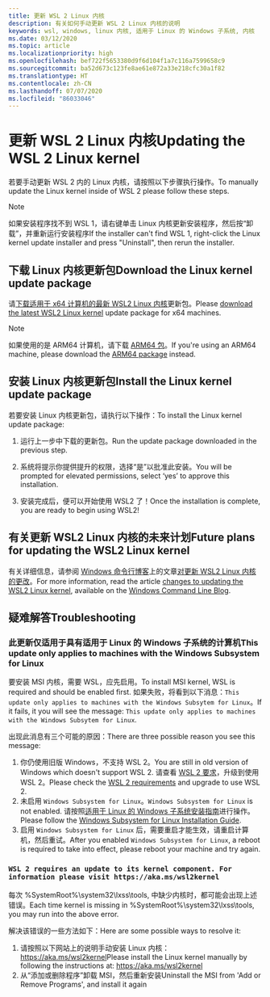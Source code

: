 ```yaml
---
title: 更新 WSL 2 Linux 内核
description: 有关如何手动更新 WSL 2 Linux 内核的说明
keywords: wsl, windows, linux 内核, 适用于 Linux 的 Windows 子系统, 内核
ms.date: 03/12/2020
ms.topic: article
ms.localizationpriority: high
ms.openlocfilehash: bef722f5653380d9f6d104f1a7c116a7599658c9
ms.sourcegitcommit: ba52d673c123fe8ae61e872a33e218cfc30a1f82
ms.translationtype: HT
ms.contentlocale: zh-CN
ms.lasthandoff: 07/07/2020
ms.locfileid: "86033046"
---
```

# <a name="updating-the-wsl-2-linux-kernel"></a><span data-ttu-id="6873a-104">更新 WSL 2 Linux 内核</span><span class="sxs-lookup"><span data-stu-id="6873a-104">Updating the WSL 2 Linux kernel</span></span>

<span data-ttu-id="6873a-105">若要手动更新 WSL 2 内的 Linux 内核，请按照以下步骤执行操作。</span><span class="sxs-lookup"><span data-stu-id="6873a-105">To manually update the Linux kernel inside of WSL 2 please follow these steps.</span></span>

> [!NOTE] 
> <span data-ttu-id="6873a-106">如果安装程序找不到 WSL 1，请右键单击 Linux 内核更新安装程序，然后按“卸载”，并重新运行安装程序</span><span class="sxs-lookup"><span data-stu-id="6873a-106">If the installer can't find WSL 1, right-click the Linux kernel update installer and press "Uninstall", then rerun the installer.</span></span>

## <a name="download-the-linux-kernel-update-package"></a><span data-ttu-id="6873a-107">下载 Linux 内核更新包</span><span class="sxs-lookup"><span data-stu-id="6873a-107">Download the Linux kernel update package</span></span>

<span data-ttu-id="6873a-108">请[下载适用于 x64 计算机的最新 WSL2 Linux 内核](https://wslstorestorage.blob.core.windows.net/wslblob/wsl_update_x64.msi)更新包。</span><span class="sxs-lookup"><span data-stu-id="6873a-108">Please [download the latest WSL2 Linux kernel](https://wslstorestorage.blob.core.windows.net/wslblob/wsl_update_x64.msi) update package for x64 machines.</span></span>

> [!NOTE]
> <span data-ttu-id="6873a-109">如果使用的是 ARM64 计算机，请下载 [ARM64 包](https://wslstorestorage.blob.core.windows.net/wslblob/wsl_update_arm64.msi)。</span><span class="sxs-lookup"><span data-stu-id="6873a-109">If you're using an ARM64 machine, please download the [ARM64 package](https://wslstorestorage.blob.core.windows.net/wslblob/wsl_update_arm64.msi) instead.</span></span>

## <a name="install-the-linux-kernel-update-package"></a><span data-ttu-id="6873a-110">安装 Linux 内核更新包</span><span class="sxs-lookup"><span data-stu-id="6873a-110">Install the Linux kernel update package</span></span>

<span data-ttu-id="6873a-111">若要安装 Linux 内核更新包，请执行以下操作：</span><span class="sxs-lookup"><span data-stu-id="6873a-111">To install the Linux kernel update package:</span></span>

  1. <span data-ttu-id="6873a-112">运行上一步中下载的更新包。</span><span class="sxs-lookup"><span data-stu-id="6873a-112">Run the update package downloaded in the previous step.</span></span>

  2. <span data-ttu-id="6873a-113">系统将提示你提供提升的权限，选择“是”以批准此安装。</span><span class="sxs-lookup"><span data-stu-id="6873a-113">You will be prompted for elevated permissions, select ‘yes’ to approve this installation.</span></span>

  3. <span data-ttu-id="6873a-114">安装完成后，便可以开始使用 WSL2 了！</span><span class="sxs-lookup"><span data-stu-id="6873a-114">Once the installation is complete, you are ready to begin using WSL2!</span></span>

## <a name="future-plans-for-updating-the-wsl2-linux-kernel"></a><span data-ttu-id="6873a-115">有关更新 WSL2 Linux 内核的未来计划</span><span class="sxs-lookup"><span data-stu-id="6873a-115">Future plans for updating the WSL2 Linux kernel</span></span>

<span data-ttu-id="6873a-116">有关详细信息，请参阅 [Windows 命令行博客](https://aka.ms/cliblog)上的文章[对更新 WSL2 Linux 内核的更改](https://devblogs.microsoft.com/commandline/wsl2-will-be-generally-available-in-windows-10-version-2004)。</span><span class="sxs-lookup"><span data-stu-id="6873a-116">For more information, read the article [changes to updating the WSL2 Linux kernel](https://devblogs.microsoft.com/commandline/wsl2-will-be-generally-available-in-windows-10-version-2004), available on the [Windows Command Line Blog](https://aka.ms/cliblog).</span></span>

## <a name="troubleshooting"></a><span data-ttu-id="6873a-117">疑难解答</span><span class="sxs-lookup"><span data-stu-id="6873a-117">Troubleshooting</span></span>

### <a name="this-update-only-applies-to-machines-with-the-windows-subsystem-for-linux"></a><span data-ttu-id="6873a-118">此更新仅适用于具有适用于 Linux 的 Windows 子系统的计算机</span><span class="sxs-lookup"><span data-stu-id="6873a-118">This update only applies to machines with the Windows Subsystem for Linux</span></span>
<span data-ttu-id="6873a-119">要安装 MSI 内核，需要 WSL，应先启用。</span><span class="sxs-lookup"><span data-stu-id="6873a-119">To install MSI kernel, WSL is required and should be enabled first.</span></span> <span data-ttu-id="6873a-120">如果失败，将看到以下消息：`This update only applies to machines with the Windows Subsytem for Linux`。</span><span class="sxs-lookup"><span data-stu-id="6873a-120">If it fails, it you will see the message: `This update only applies to machines with the Windows Subsytem for Linux`.</span></span> 

<span data-ttu-id="6873a-121">出现此消息有三个可能的原因：</span><span class="sxs-lookup"><span data-stu-id="6873a-121">There are three possible reason you see this message:</span></span>

1. <span data-ttu-id="6873a-122">你仍使用旧版 Windows，不支持 WSL 2。</span><span class="sxs-lookup"><span data-stu-id="6873a-122">You are still in old version of Windows which doesn't support WSL 2.</span></span> <span data-ttu-id="6873a-123">请查看 [WSL 2 要求](https://docs.microsoft.com/windows/wsl/install-win10#update-to-wsl-2)，升级到使用 WSL 2。</span><span class="sxs-lookup"><span data-stu-id="6873a-123">Please check the [WSL 2 requirements](https://docs.microsoft.com/windows/wsl/install-win10#update-to-wsl-2) and upgrade to use WSL 2.</span></span> 
2. <span data-ttu-id="6873a-124">未启用 `Windows Subsystem for Linux`。</span><span class="sxs-lookup"><span data-stu-id="6873a-124">`Windows Subsystem for Linux` is not enabled.</span></span> <span data-ttu-id="6873a-125">请按照[适用于 Linux 的 Windows 子系统安装指南](https://docs.microsoft.com/windows/wsl/install-win10)进行操作。</span><span class="sxs-lookup"><span data-stu-id="6873a-125">Please follow the [Windows Subsystem for Linux Installation Guide](https://docs.microsoft.com/windows/wsl/install-win10).</span></span>
3. <span data-ttu-id="6873a-126">启用 `Windows Subsystem for Linux` 后，需要重启才能生效，请重启计算机，然后重试。</span><span class="sxs-lookup"><span data-stu-id="6873a-126">After you enabled `Windows Subsystem for Linux`, a reboot is required to take into effect, please reboot your machine and try again.</span></span>

### `WSL 2 requires an update to its kernel component. For information please visit https://aka.ms/wsl2kernel`

<span data-ttu-id="6873a-127">每次 %SystemRoot%\system32\lxss\tools\, 中缺少内核时，都可能会出现上述错误。</span><span class="sxs-lookup"><span data-stu-id="6873a-127">Each time kernel is missing in %SystemRoot%\system32\lxss\tools\, you may run into the above error.</span></span>

<span data-ttu-id="6873a-128">解决该错误的一些方法如下：</span><span class="sxs-lookup"><span data-stu-id="6873a-128">Here are some possible ways to resolve it:</span></span>

1. <span data-ttu-id="6873a-129">请按照以下网站上的说明手动安装 Linux 内核： https://aka.ms/wsl2kernel</span><span class="sxs-lookup"><span data-stu-id="6873a-129">Please install the Linux kernel manually by following the instructions at: https://aka.ms/wsl2kernel</span></span>
2. <span data-ttu-id="6873a-130">从“添加或删除程序”卸载 MSI，然后重新安装</span><span class="sxs-lookup"><span data-stu-id="6873a-130">Uninstall the MSI from 'Add or Remove Programs', and install it again</span></span>
